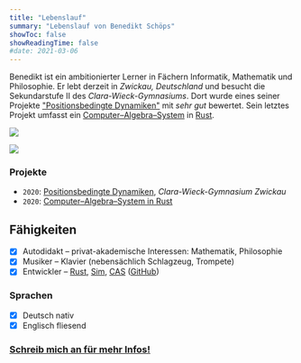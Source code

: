 ```yaml
---
title: "Lebenslauf"
summary: "Lebenslauf von Benedikt Schöps"
showToc: false
showReadingTime: false
#date: 2021-03-06
---
```


Benedikt ist ein ambitionierter Lerner in Fächern Informatik, Mathematik und Philosophie. Er lebt derzeit in _Zwickau, Deutschland_ und besucht die Sekundarstufe II des _Clara-Wieck-Gymnasiums_. Dort wurde eines seiner Projekte ["Positionsbedingte Dynamiken"](https://github.com/m4dh0rs3/PBD) mit _sehr gut_ bewertet. Sein letztes Projekt umfasst ein [Computer–Algebra–System](https://github.com/m4dh0rs3/cas) in [Rust](https://rust-lang.com).

![](https://github-readme-stats.vercel.app/api?username=m4dh0rs3&count_private=true&show_icons=true&hide=prs,issues,contribs&include_all_commits=true&theme=flag-india&locale=de)

![](https://github-readme-stats.vercel.app/api/top-langs/?username=m4dh0rs3&layout=compact&theme=graywhite&locale=de)
### Projekte

- `2020`: [Positionsbedingte Dynamiken](https://github.com/m4dh0rs3/PBD), _Clara-Wieck-Gymnasium Zwickau_
- `2020`: [Computer–Algebra–System in Rust](https://github.com/m4dh0rs3/cas)

## Fähigkeiten

- [X] Autodidakt – privat-akademische Interessen: Mathematik, Philosophie
- [X] Musiker – Klavier (nebensächlich Schlagzeug, Trompete)
- [X] Entwickler – [Rust](https://rust-lang.org), [Sim](https://github.com/m4dh0rs3/PBD), [CAS](https://github.com/m4dh0rs3/cas) ([GitHub](https://github.com/m4dh0rs3))

### Sprachen

- [X] Deutsch nativ
- [X] Englisch fliesend

### [Schreib mich an für mehr Infos!](mailto:schoeps.benedikt@gmail.com)